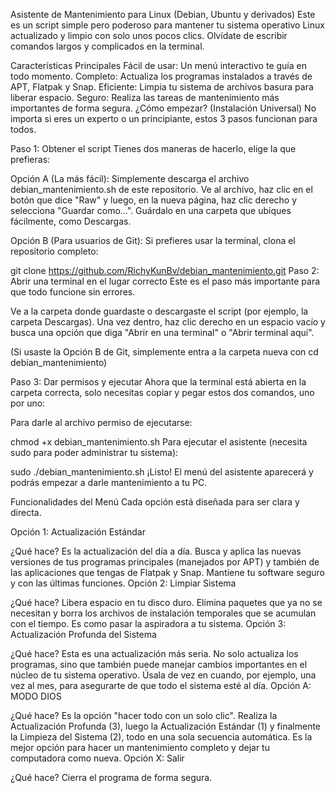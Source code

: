Asistente de Mantenimiento para Linux (Debian, Ubuntu y derivados)
Este es un script simple pero poderoso para mantener tu sistema operativo Linux actualizado y limpio con solo unos pocos clics. Olvídate de escribir comandos largos y complicados en la terminal.

Características Principales
Fácil de usar: Un menú interactivo te guía en todo momento.
Completo: Actualiza los programas instalados a través de APT, Flatpak y Snap.
Eficiente: Limpia tu sistema de archivos basura para liberar espacio.
Seguro: Realiza las tareas de mantenimiento más importantes de forma segura.
¿Cómo empezar? (Instalación Universal)
No importa si eres un experto o un principiante, estos 3 pasos funcionan para todos.

Paso 1: Obtener el script
Tienes dos maneras de hacerlo, elige la que prefieras:

Opción A (La más fácil):
Simplemente descarga el archivo debian_mantenimiento.sh de este repositorio. Ve al archivo, haz clic en el botón que dice "Raw" y luego, en la nueva página, haz clic derecho y selecciona "Guardar como...". Guárdalo en una carpeta que ubiques fácilmente, como Descargas.

Opción B (Para usuarios de Git):
Si prefieres usar la terminal, clona el repositorio completo:


git clone https://github.com/RichyKunBv/debian_mantenimiento.git
Paso 2: Abrir una terminal en el lugar correcto
Este es el paso más importante para que todo funcione sin errores.

Ve a la carpeta donde guardaste o descargaste el script (por ejemplo, la carpeta Descargas). Una vez dentro, haz clic derecho en un espacio vacío y busca una opción que diga "Abrir en una terminal" o "Abrir terminal aquí".

(Si usaste la Opción B de Git, simplemente entra a la carpeta nueva con cd debian_mantenimiento)

Paso 3: Dar permisos y ejecutar
Ahora que la terminal está abierta en la carpeta correcta, solo necesitas copiar y pegar estos dos comandos, uno por uno:

Para darle al archivo permiso de ejecutarse:


chmod +x debian_mantenimiento.sh
Para ejecutar el asistente (necesita sudo para poder administrar tu sistema):


sudo ./debian_mantenimiento.sh
¡Listo! El menú del asistente aparecerá y podrás empezar a darle mantenimiento a tu PC.

Funcionalidades del Menú
Cada opción está diseñada para ser clara y directa.

Opción 1: Actualización Estándar

¿Qué hace? Es la actualización del día a día. Busca y aplica las nuevas versiones de tus programas principales (manejados por APT) y también de las aplicaciones que tengas de Flatpak y Snap. Mantiene tu software seguro y con las últimas funciones.
Opción 2: Limpiar Sistema

¿Qué hace? Libera espacio en tu disco duro. Elimina paquetes que ya no se necesitan y borra los archivos de instalación temporales que se acumulan con el tiempo. Es como pasar la aspiradora a tu sistema.
Opción 3: Actualización Profunda del Sistema

¿Qué hace? Esta es una actualización más seria. No solo actualiza los programas, sino que también puede manejar cambios importantes en el núcleo de tu sistema operativo. Úsala de vez en cuando, por ejemplo, una vez al mes, para asegurarte de que todo el sistema esté al día.
Opción A: MODO DIOS

¿Qué hace? Es la opción "hacer todo con un solo clic". Realiza la Actualización Profunda (3), luego la Actualización Estándar (1) y finalmente la Limpieza del Sistema (2), todo en una sola secuencia automática. Es la mejor opción para hacer un mantenimiento completo y dejar tu computadora como nueva.
Opción X: Salir

¿Qué hace? Cierra el programa de forma segura.
